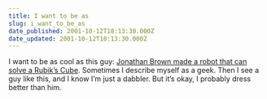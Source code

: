 ```yaml
---
title: I want to be as
slug: i_want_to_be_as
date_published: 2001-10-12T18:13:30.000Z
date_updated: 2001-10-12T18:13:30.000Z
---
```


I want to be as cool as this guy: [Jonathan Brown made a robot that can solve a Rubik’s Cube](http://www.nytimes.com/2001/10/11/technology/circuits/11RUBI.html?rd=hcmcp?p=0418P80418OI4M8mM012000mRKGoRKSC). Sometimes I describe myself as a geek. Then I see a guy like this, and I know I’m just a dabbler. But it’s okay, I probably dress better than him.
